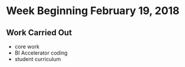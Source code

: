 # Week Beginning February 19, 2018

## Work Carried Out
* core work
* BI Accelerator coding
* student curriculum